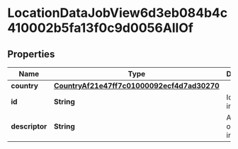 

# LocationDataJobView6d3eb084b4c410002b5fa13f0c9d0056AllOf


## Properties

| Name | Type | Description | Notes |
|------------ | ------------- | ------------- | -------------|
|**country** | [**CountryAf21e47ff7c01000092ecf4d7ad30270**](CountryAf21e47ff7c01000092ecf4d7ad30270.md) |  |  [optional] |
|**id** | **String** | Id of the instance |  [optional] |
|**descriptor** | **String** | A preview of the instance |  [optional] |



